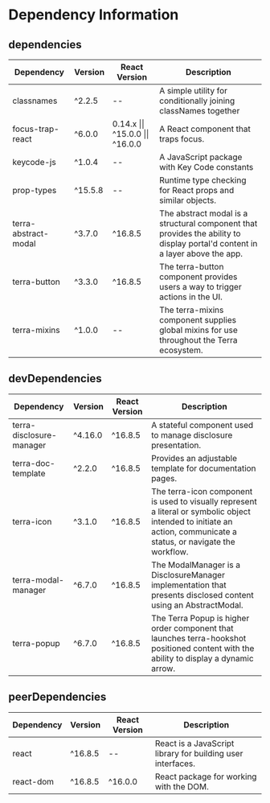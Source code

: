 # Dependency Information

## dependencies
| Dependency | Version | React Version | Description |
|-|-|-|-|
| classnames | ^2.2.5 | -- | A simple utility for conditionally joining classNames together |
| focus-trap-react | ^6.0.0 | 0.14.x \|\| ^15.0.0 \|\| ^16.0.0 | A React component that traps focus. |
| keycode-js | ^1.0.4 | -- | A JavaScript package with Key Code constants |
| prop-types | ^15.5.8 | -- | Runtime type checking for React props and similar objects. |
| terra-abstract-modal | ^3.7.0 | ^16.8.5 | The abstract modal is a structural component that provides the ability to display portal'd content in a layer above the app. |
| terra-button | ^3.3.0 | ^16.8.5 | The terra-button component provides users a way to trigger actions in the UI. |
| terra-mixins | ^1.0.0 | -- | The terra-mixins component supplies global mixins for use throughout the Terra ecosystem. |

## devDependencies
| Dependency | Version | React Version | Description |
|-|-|-|-|
| terra-disclosure-manager | ^4.16.0 | ^16.8.5 | A stateful component used to manage disclosure presentation. |
| terra-doc-template | ^2.2.0 | ^16.8.5 | Provides an adjustable template for documentation pages. |
| terra-icon | ^3.1.0 | ^16.8.5 | The terra-icon component is used to visually represent a literal or symbolic object intended to initiate an action, communicate a status, or navigate the workflow. |
| terra-modal-manager | ^6.7.0 | ^16.8.5 | The ModalManager is a DisclosureManager implementation that presents disclosed content using an AbstractModal. |
| terra-popup | ^6.7.0 | ^16.8.5 | The Terra Popup is higher order component that launches terra-hookshot positioned content with the ability to display a dynamic arrow. |

## peerDependencies
| Dependency | Version | React Version | Description |
|-|-|-|-|
| react | ^16.8.5 | -- | React is a JavaScript library for building user interfaces. |
| react-dom | ^16.8.5 | ^16.0.0 | React package for working with the DOM. |
